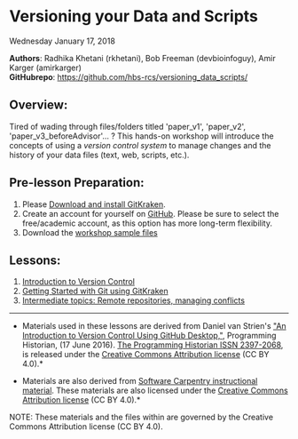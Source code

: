 
# Versioning your Data and Scripts

Wednesday January 17, 2018

**Authors**: Radhika Khetani (rkhetani), Bob Freeman (devbioinfoguy), Amir Karger (amirkarger)   
**GitHubrepo**: https://github.com/hbs-rcs/versioning_data_scripts/


## Overview:
Tired of wading through files/folders titled 'paper_v1', 'paper_v2', 'paper_v3_beforeAdvisor'... ? This hands-on workshop will introduce the concepts of using a *version control system* to manage changes and the history of your data files (text, web, scripts, etc.). 

## Pre-lesson Preparation:

1. Please [Download and install GitKraken](https://gitkraken.com/download). 
2. Create an account for yourself on [GitHub](http://github.com). Please be sure to select the free/academic account, as this option has more long-term flexibility.
3. Download the [workshop sample files](https://github.com/hbs-rcs/versioning_data_scripts/raw/master/data/DataFest2017.zip)

## Lessons:

1. [Introduction to Version Control](01_Intro_to_versioning.md)<br>
2. [Getting Started with Git using GitKraken](02_GitKraken.md)<br>
3. [Intermediate topics: Remote repositories, managing conflicts](03_Github_remote_and_conflicts.md)<br>

***

* Materials used in these lessons are derived from Daniel van Strien's ["An Introduction to Version Control Using GitHub Desktop,"](http://programminghistorian.org/lessons/getting-started-with-github-desktop), Programming Historian, (17 June 2016). [The Programming Historian ISSN 2397-2068](http://programminghistorian.org/), is released under the [Creative Commons Attribution license](https://creativecommons.org/licenses/by/4.0/) (CC BY 4.0).*

* Materials are also derived from [Software Carpentry instructional material](https://swcarpentry.github.io/git-novice/). These materials are also licensed under the [Creative Commons Attribution license](https://creativecommons.org/licenses/by/4.0/) (CC BY 4.0).*

NOTE: These materials and the files within are governed by the Creative Commons Attribution license (CC BY 4.0).
